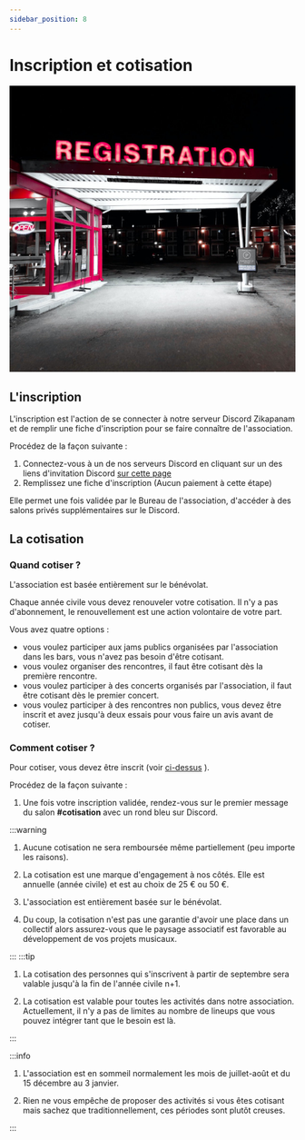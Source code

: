 ```yaml
---
sidebar_position: 8
---
```

# Inscription et cotisation

![Registration](/img/registration-phil-desforges-L0K-87Ybwio-unsplash.jpg)

## L'inscription

L'inscription est l'action de se connecter à notre serveur Discord Zikapanam et de remplir une fiche d'inscription pour se faire connaître de l'association.

Procédez de la façon suivante :
1. Connectez-vous à un de nos serveurs Discord en cliquant sur un des liens d'invitation Discord [sur cette page](/docs/intro.md#communautés)
2. Remplissez une fiche d'inscription (Aucun paiement à cette étape)

Elle permet une fois validée par le Bureau de l'association, d'accéder à des salons privés supplémentaires sur le Discord.

## La cotisation


### Quand cotiser ?

L'association est basée entièrement sur le bénévolat. 

Chaque année civile vous devez renouveler votre cotisation. Il n'y a pas d'abonnement, le renouvellement est une action volontaire de votre part.

Vous avez quatre options :

- vous voulez participer aux jams publics organisées par l'association dans les bars, vous n'avez pas besoin d'être cotisant.
- vous voulez organiser des rencontres, il faut être cotisant dès la première rencontre.
- vous voulez participer à des concerts organisés par l'association, il faut être cotisant dès le premier concert.
- vous voulez participer à des rencontres non publics, vous devez être inscrit et avez jusqu'à deux essais pour vous faire un avis avant de cotiser.

### Comment cotiser ?

Pour cotiser, vous devez être inscrit (voir [ci-dessus](/docs/devenir-cotisant#linscription) ).

Procédez de la façon suivante :
1. Une fois votre inscription validée, rendez-vous sur le premier message du salon **#cotisation** avec un rond bleu sur Discord.

:::warning

1. Aucune cotisation ne sera remboursée même partiellement (peu importe les raisons).

2. La cotisation est une marque d'engagement à nos côtés. Elle est annuelle (année civile) et est au choix de 25 € ou 50 €.

3. L'association est entièrement basée sur le bénévolat.

4. Du coup, la cotisation n'est pas une garantie d'avoir une place dans un collectif alors assurez-vous que le paysage associatif est favorable au développement de vos projets musicaux.

:::
:::tip

1. La cotisation des personnes qui s'inscrivent à partir de septembre sera valable jusqu'à la fin de l'année civile n+1. 

2. La cotisation est valable pour toutes les activités dans notre association. Actuellement, il n'y a pas de limites au nombre de lineups que vous pouvez intégrer tant que le besoin est là.

:::


:::info

1. L'association est en sommeil normalement les mois de juillet-août et du 15 décembre au 3 janvier.

2. Rien ne vous empêche de proposer des activités si vous êtes cotisant mais sachez que traditionnellement, ces périodes sont plutôt creuses. 

:::
